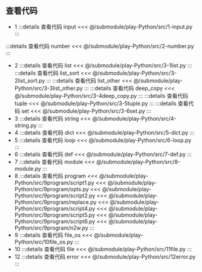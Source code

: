 

<!--@include: @/submodule/play-Python/README.md-->


## 查看代码
- 1
:::details 查看代码 input
<<< @/submodule/play-Python/src/1-input.py
:::

:::details 查看代码 number
<<< @/submodule/play-Python/src/2-number.py
:::

- 2
:::details 查看代码 list
<<< @/submodule/play-Python/src/3-1list.py
:::
:::details 查看代码 list_sort
<<< @/submodule/play-Python/src/3-2list_sort.py
:::
:::details 查看代码 list_other
<<< @/submodule/play-Python/src/3-3list_other.py
:::
:::details 查看代码 deep_copy
<<< @/submodule/play-Python/src/3-4deep_copy.py
:::
:::details 查看代码 tuple
<<< @/submodule/play-Python/src/3-5tuple.py
:::
:::details 查看代码 set
<<< @/submodule/play-Python/src/3-6set.py
:::
- 3
:::details 查看代码 string
<<< @/submodule/play-Python/src/4-string.py
:::
- 4
:::details 查看代码 dict
<<< @/submodule/play-Python/src/5-dict.py
:::
- 5
:::details 查看代码 loop
<<< @/submodule/play-Python/src/6-loop.py
:::
- 6
:::details 查看代码 def
<<< @/submodule/play-Python/src/7-def.py
:::
- 7
:::details 查看代码 module
<<< @/submodule/play-Python/src/8-module.py
:::
- 8
:::details 查看代码 program
<<< @/submodule/play-Python/src/9program/script1.py
<<< @/submodule/play-Python/src/9program/opts.py
<<< @/submodule/play-Python/src/9program/script2.py
<<< @/submodule/play-Python/src/9program/replace.py
<<< @/submodule/play-Python/src/9program/script4.py
<<< @/submodule/play-Python/src/9program/script5.py
<<< @/submodule/play-Python/src/9program/script6.py
<<< @/submodule/play-Python/src/9program/n2w.py
:::
- 9
:::details 查看代码 file_os
<<< @/submodule/play-Python/src/10file_os.py
:::
- 10
:::details 查看代码 file
<<< @/submodule/play-Python/src/11file.py
:::
- 12
:::details 查看代码 error
<<< @/submodule/play-Python/src/12error.py
:::

